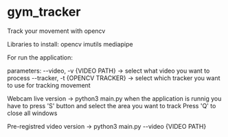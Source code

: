 # gym_tracker
Track your movement with opencv

Libraries to install:
opencv
imutils
mediapipe

For run the application:

parameters:
--video, -v {VIDEO PATH} -> select what video you want to process
--tracker, -t {OPENCV TRACKER} -> select which tracker you want to use for tracking movement

Webcam live version ->
python3 main.py
when the application is runnig you have to press 'S' button and select the area you want to track
Press 'Q' to close all windows

Pre-registred video version ->
python3 main.py --video {VIDEO PATH}
